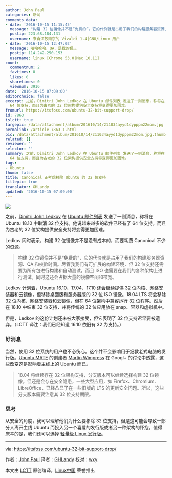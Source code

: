 ```yaml
---
author: John Paul
categories: 新闻
comments_data:
- date: '2016-10-15 11:15:45'
  message: "构建 32 位镜像并不是“免费的”，它的代价就是占用了我们的构建服务器资源、QQ 和校验时间。<br />\r\n<br />\r\nQQ是什么鬼？"
  postip: 223.68.184.131
  username: 来自江苏南京的 Vivaldi 1.4|GNU/Linux 用户
- date: '2016-10-15 12:47:02'
  message: 哈哈哈哈，QA，是我的锅。。
  postip: 114.242.250.153
  username: linux [Chrome 53.0|Mac 10.11]
count:
  commentnum: 2
  favtimes: 0
  likes: 0
  sharetimes: 0
  viewnum: 3916
date: '2016-10-15 07:09:00'
editorchoice: false
excerpt: 之前，Dimitri John Ledkov 在 Ubuntu 邮件列表 发送了一则消息，称将在 Ubuntu 18.10 中取消 32 位支持。他说越来越多的软件已经有了
  64 位支持，而且为古老的 32 位架构提供安全支持将变得更加困难。
fromurl: https://itsfoss.com/ubuntu-32-bit-support-drop/
id: 7863
islctt: true
largepic: /data/attachment/album/201610/14/211034ayyd1dypppm22mom.jpg
permalink: /article-7863-1.html
pic: /data/attachment/album/201610/14/211034ayyd1dypppm22mom.jpg.thumb.jpg
related: []
reviewer: ''
selector: ''
summary: 之前，Dimitri John Ledkov 在 Ubuntu 邮件列表 发送了一则消息，称将在 Ubuntu 18.10 中取消 32 位支持。他说越来越多的软件已经有了
  64 位支持，而且为古老的 32 位架构提供安全支持将变得更加困难。
tags:
- Ubuntu
thumb: false
title: Canonical 正考虑移除 Ubuntu 的 32 位支持
titlepic: true
translator: GHLandy
updated: '2016-10-15 07:09:00'
---
```


![](/data/attachment/album/201610/14/211034ayyd1dypppm22mom.jpg)


之前，[Dimitri John Ledkov](https://plus.google.com/+DimitriJohnLedkov) 在 [Ubuntu 邮件列表](https://lists.ubuntu.com/archives/ubuntu-devel-discuss/2016-June/016661.html) 发送了一则消息，称将在 Ubuntu 18.10 中取消 32 位支持。他说越来越多的软件已经有了 64 位支持，而且为古老的 32 位架构提供安全支持将变得更加困难。


Ledkov 同时表示，构建 32 位镜像并不是没有成本的，而要耗费 Canonical 不少的资源。



> 
> 构建 32 位镜像并不是“免费的”，它的代价就是占用了我们的构建服务器资源、QA 和校验时间。尽管我我们有可扩展的构建环境，但 32 位支持还需要为所有包进行构建和自动测试，而且 ISO 也需要在我们的各种架构上进行测试。同时这还会占据大量的镜像空间和带宽。
> 
> 
> 


Ledkov 计划着，Ubuntu 16.10、17.04、17.10 还会继续提供 32 位内核、网络安装器和云镜像，但移除桌面版和服务器版的 32 位 ISO 镜像。18.04 LTS 将会移除 32 位内核、网络安装器和云镜像，但在 64 位架构中兼容运行 32 位程序。然后在 18.10 中结束 32 位支持，并将传统的 32 位应用放在 snap、容器和虚拟机中。


但是，Ledkov 的这份计划还未被大家接受，但它表明了 32 位支持迟早要被遗弃。（LCTT 译注：我们已经知道 16.10 依旧有 32 为支持。）


### 好消息


当然，使用 32 位系统的用户也不必伤心。这个并不会影响用于拯救老式电脑的发行版。[Ubuntu MATE](http://ubuntu-mate.org/) 的创建者 [Martin Wimpress](https://twitter.com/m_wimpress) 在 Googl+ 的讨论中透露，这些改变这是影响着主线上的 Ubuntu 而已。



> 
> 18.04 将继续存在 32 位架构支持，分支版本可以继续选择构建 32 位镜像。但还是会存在安全隐患，一些大型应用，如 Firefox、Chromium、LibreOffice，已经凸显了在一些旧版的 LTS 的更新安全问题。所以，这些分支版本需要注意其 32 位支持期限。
> 
> 
> 


### 思考


从安全的角度，我可以理解他们为什么要移除 32 位支持，但是这可能会导致一部分人离开主线 Ubuntu 而投入另一个喜爱的发行版或者另一种架构的怀抱。值得庆幸的是，我们还可以选择 [轻量级 Linux 发行版](https://itsfoss.com/lightweight-linux-beginners/)。




---


via: <https://itsfoss.com/ubuntu-32-bit-support-drop/>


作者：[John Paul](https://itsfoss.com/author/john/) 译者：[GHLandy](https://github.com/GHLandy) 校对：[wxy](https://github.com/wxy)


本文由 [LCTT](https://github.com/LCTT/TranslateProject) 原创编译，[Linux中国](https://linux.cn/) 荣誉推出